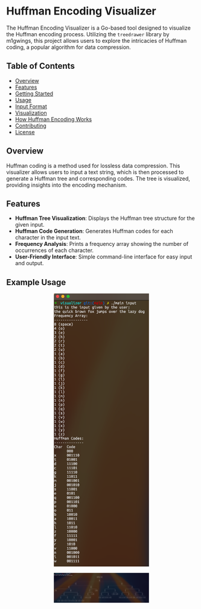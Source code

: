 # Huffman Encoding Visualizer

The Huffman Encoding Visualizer is a Go-based tool designed to visualize the Huffman encoding process. Utilizing the `treedrawer` library by m1gwings, this project allows users to explore the intricacies of Huffman coding, a popular algorithm for data compression.

## Table of Contents

- [Overview](#overview)
- [Features](#features)
- [Getting Started](#getting-started)
- [Usage](#usage)
- [Input Format](#input-format)
- [Visualization](#visualization)
- [How Huffman Encoding Works](#how-huffman-encoding-works)
- [Contributing](#contributing)
- [License](#license)

## Overview

Huffman coding is a method used for lossless data compression. This visualizer allows users to input a text string, which is then processed to generate a Huffman tree and corresponding codes. The tree is visualized, providing insights into the encoding mechanism.

## Features

- **Huffman Tree Visualization**: Displays the Huffman tree structure for the given input.
- **Huffman Code Generation**: Generates Huffman codes for each character in the input text.
- **Frequency Analysis**: Prints a frequency array showing the number of occurrences of each character.
- **User-Friendly Interface**: Simple command-line interface for easy input and output.


## Example Usage
<p align="center"><img width="50%" src="./photos-docs/s1.png" /></a></p>
<p align="center"><img width="50%" src="./photos-docs/s2.png" /></a></p>
